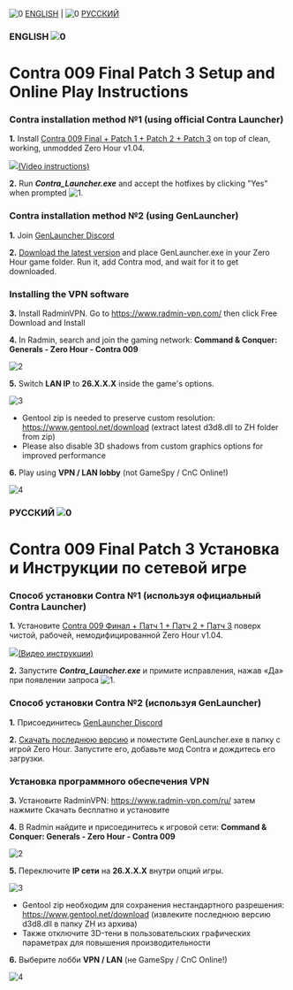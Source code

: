 ![0](https://cdn.discordapp.com/attachments/410500983198580740/948933165177765938/flag-gb.jpg) [ENGLISH](#ENGLISH-) | ![0](https://cdn.discordapp.com/attachments/410500983198580740/948934837664878592/flag-ru.jpg) [РУССКИЙ](#РУССКИЙ-)
### ENGLISH ![0](https://cdn.discordapp.com/attachments/410500983198580740/948933165177765938/flag-gb.jpg)
# Contra 009 Final Patch 3 Setup and Online Play Instructions

### Contra installation method №1 (using official Contra Launcher)
**1.** Install [Contra 009 Final + Patch 1 + Patch 2 + Patch 3](https://www.moddb.com/mods/contra/downloads/contra-009-final-all-patches) on top of clean, working, unmodded Zero Hour v1.04.

[![](https://cdn.discordapp.com/attachments/410500983198580740/975781531228455042/youtubeicon.png)](https://www.youtube.com/watch?v=UbPLFd_D_tM)[(Video instructions)](https://www.youtube.com/watch?v=UbPLFd_D_tM)

**2.** Run ***Contra_Launcher.exe*** and accept the hotfixes by clicking "Yes" when prompted ![1](https://media.discordapp.net/attachments/410501978784006144/829700450064400394/unknown.png).

### Contra installation method №2 (using GenLauncher)
**1.** Join [GenLauncher Discord](https://discord.com/invite/fFGpudz5hV)

**2.** [Download the latest version](https://discord.com/channels/886293575128739860/886296846882996274/926436133775233075) and place GenLauncher.exe in your Zero Hour game folder. Run it, add Contra mod, and wait for it to get downloaded.

### Installing the VPN software

**3.** Install RadminVPN. Go to https://www.radmin-vpn.com/ then click Free Download and Install

**4.** In Radmin, search and join the gaming network:
**Command & Conquer: Generals - Zero Hour - Contra 009**

![2](https://media.discordapp.net/attachments/410501978784006144/795776427739971604/unknown.png)

**5.** Switch **LAN IP** to **26.X.X.X** inside the game's options.

![3](https://media.discordapp.net/attachments/410501978784006144/795781301134819348/unknown.png)
- Gentool zip is needed to preserve custom resolution:
https://www.gentool.net/download (extract latest d3d8.dll to ZH folder from zip)
- Please also disable 3D shadows from custom graphics options for improved performance

**6.** Play using **VPN / LAN lobby** (not GameSpy / CnC Online!)

![4](https://media.discordapp.net/attachments/410501978784006144/795777286874857542/unknown.png)

### РУССКИЙ ![0](https://cdn.discordapp.com/attachments/410500983198580740/948934837664878592/flag-ru.jpg)
# Contra 009 Final Patch 3 Установка и Инструкции по сетевой игре

### Способ установки Contra №1 (используя официальный Contra Launcher)
**1.** Установите [Contra 009 Финал + Патч 1 + Патч 2 + Патч 3](https://www.moddb.com/mods/contra/downloads/contra-009-final-all-patches) поверх чистой, рабочей, немодифицированной Zero Hour v1.04.

[![](https://cdn.discordapp.com/attachments/410500983198580740/975781531228455042/youtubeicon.png)](https://www.youtube.com/watch?v=UbPLFd_D_tM)[(Видео инструкции)](https://www.youtube.com/watch?v=wQoktTvNQGs)

**2.** Запустите ***Contra_Launcher.exe*** и примите исправления, нажав «Да» при появлении запроса ![1](https://media.discordapp.net/attachments/410501978784006144/829700542443552795/unknown.png).

### Способ установки Contra №2 (используя GenLauncher)
**1.** Присоединитесь [GenLauncher Discord](https://discord.com/invite/fFGpudz5hV)

**2.** [Скачать последнюю версию](https://discord.com/channels/886293575128739860/886296846882996274/926436133775233075) и поместите GenLauncher.exe в папку с игрой Zero Hour. Запустите его, добавьте мод Contra и дождитесь его загрузки.

### Установка программного обеспечения VPN

**3.** Установите RadminVPN: https://www.radmin-vpn.com/ru/ затем нажмите Скачать бесплатно и установите

**4.** В Radmin найдите и присоединитесь к игровой сети:
**Command & Conquer: Generals - Zero Hour - Contra 009**

![2](https://media.discordapp.net/attachments/194120076054495232/768127932320710676/unknown.png)

**5.** Переключите **IP сети** на **26.X.X.X** внутри опций игры.

![3](https://media.discordapp.net/attachments/410501978784006144/795781594764804106/unknown.png)
- Gentool zip необходим для сохранения нестандартного разрешения:
https://www.gentool.net/download (извлеките последнюю версию d3d8.dll в папку ZH из архива)
- Также отключите 3D-тени в пользовательских графических параметрах для повышения производительности

**6.** Выберите лобби **VPN / LAN** (не GameSpy / CnC Online!)

![4](https://media.discordapp.net/attachments/410501978784006144/795777032054112306/unknown.png)
